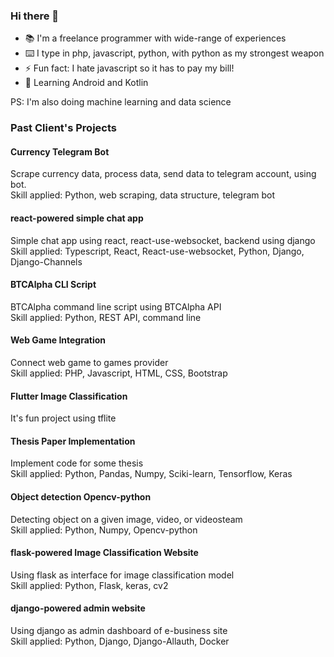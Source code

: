 <!--
**Ucok23/Ucok23** is a ✨ _special_ ✨ repository because its `README.md` (this file) appears on your GitHub profile.

Here are some ideas to get you started:

- 🔭 I’m currently working on ...
- 🌱 I’m currently learning ...
- 👯 I’m looking to collaborate on ...
- 🤔 I’m looking for help with ...
- 💬 Ask me about ...
- 📫 How to reach me: ...
- 😄 Pronouns: ...
- ⚡ Fun fact: ...
-->
### Hi there 👋
- 📚 I'm a freelance programmer with wide-range of experiences
- ⌨️ I type in php, javascript, python, with python as my strongest weapon
- ⚡ Fun fact: I hate javascript so it has to pay my bill!
- 🌱 Learning Android and Kotlin

PS: I'm also doing machine learning and data science

### Past Client's Projects

#### Currency Telegram Bot
Scrape currency data, process data, send data to telegram account, using bot.<br/> Skill applied: Python, web scraping, data structure, telegram bot

#### react-powered simple chat app
Simple chat app using react, react-use-websocket, backend using django <br/>
Skill applied: Typescript, React, React-use-websocket, Python, Django, Django-Channels

#### BTCAlpha CLI Script
BTCAlpha command line script using BTCAlpha API <br/>  Skill applied: Python, REST API, command line

#### Web Game Integration
Connect web game to games provider <br/>  Skill applied: PHP, Javascript, HTML, CSS, Bootstrap

#### Flutter Image Classification
It's fun project using tflite

#### Thesis Paper Implementation
Implement code for some thesis <br/>  Skill applied: Python, Pandas, Numpy, Sciki-learn, Tensorflow, Keras

#### Object detection Opencv-python
Detecting object on a given image, video, or videosteam <br/>  Skill applied: Python, Numpy, Opencv-python

#### flask-powered Image Classification Website
Using flask as interface for image classification model <br/>
Skill applied: Python, Flask, keras, cv2

#### django-powered admin website
Using django as admin dashboard of e-business site <br/>
Skill applied: Python, Django, Django-Allauth, Docker
